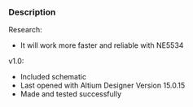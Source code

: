 ### Description

Research:
- It will work more faster and reliable with NE5534

v1.0:
- Included schematic
- Last opened with Altium Designer Version 15.0.15
- Made and tested successfully 
